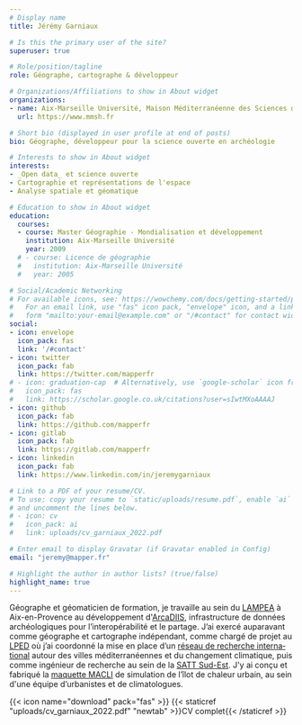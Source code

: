 ```yaml
---
# Display name
title: Jérémy Garniaux

# Is this the primary user of the site?
superuser: true

# Role/position/tagline
role: Géographe, cartographe & développeur

# Organizations/Affiliations to show in About widget
organizations:
- name: Aix-Marseille Université, Maison Méditerranéenne des Sciences de l'Homme
  url: https://www.mmsh.fr

# Short bio (displayed in user profile at end of posts)
bio: Géographe, développeur pour la science ouverte en archéologie

# Interests to show in About widget
interests:
- _Open data_ et science ouverte
- Cartographie et représentations de l'espace
- Analyse spatiale et géomatique

# Education to show in About widget
education:
  courses:
  - course: Master Géographie - Mondialisation et développement
    institution: Aix-Marseille Université
    year: 2009
  # - course: Licence de géographie
  #   institution: Aix-Marseille Université
  #   year: 2005

# Social/Academic Networking
# For available icons, see: https://wowchemy.com/docs/getting-started/page-builder/#icons
#   For an email link, use "fas" icon pack, "envelope" icon, and a link in the
#   form "mailto:your-email@example.com" or "/#contact" for contact widget.
social:
- icon: envelope
  icon_pack: fas
  link: '/#contact'
- icon: twitter
  icon_pack: fab
  link: https://twitter.com/mapperfr
# - icon: graduation-cap  # Alternatively, use `google-scholar` icon from `ai` icon pack
#   icon_pack: fas
#   link: https://scholar.google.co.uk/citations?user=sIwtMXoAAAAJ
- icon: github
  icon_pack: fab
  link: https://github.com/mapperfr
- icon: gitlab
  icon_pack: fab
  link: https://gitlab.com/mapperfr
- icon: linkedin
  icon_pack: fab
  link: https://www.linkedin.com/in/jeremygarniaux

# Link to a PDF of your resume/CV.
# To use: copy your resume to `static/uploads/resume.pdf`, enable `ai` icons in `params.toml`, 
# and uncomment the lines below.
# - icon: cv
#   icon_pack: ai
#   link: uploads/cv_garniaux_2022.pdf

# Enter email to display Gravatar (if Gravatar enabled in Config)
email: "jeremy@mapper.fr"

# Highlight the author in author lists? (true/false)
highlight_name: true
---
```


<!-- Je suis géographe et géomaticien de formation. Après avoir exercé comme cartographe indépendant, comme artiste-auteur au sein du collectif [La Folie Kilomètre](https://lafoliekilometre.org) ou comme géomaticien au service de la recherche en urbanisme et environnement, j'ai rejoint le [LAMPEA](https://lampea.cnrs.fr) en 2020 pour coordonner le développement d'[ArcaDIIS](https://arcadiis.science), infrastructure de données archéologiques pour l'interopérabilité et le partage. Je suis également chargé de cours en cartographie au sein du [Master Urba](https://master-urbanisme.www.univ-montp3.fr/fr/%C3%A9quipe/equipe-et-fonctionnement-p%C3%A9dagogique) de l'Université Paul Valéry à Montpellier, et à l'IUT de Béziers.

À long terme, j'essaie de mettre en oeuvre des approches créatives pour relever les défis contemporains à la croisée de la science et de la société, avec un focus sur la dimension spatiale et en utilisant des outils libres et open source. -->

Géo­graphe et géomaticien de for­ma­tion, je tra­vaille au sein du [LAMPEA](https://lampea.cnrs.fr) à Aix-en-Provence au développe­ment d'[ArcaDIIS](https://arcadiis.science), infra­struc­ture de don­nées archéologiques pour l’in­teropéra­bil­ité et le partage. J’ai exercé aupar­a­vant comme géo­graphe et car­tographe indépen­dant, comme chargé de projet au [LPED](https://lped.fr) où j’ai coor­don­né la mise en place d’un [réseau de recherche inter­na­tion­al](http://mc3.lped.fr) autour des villes méditer­ranéennes et du change­ment climatique, puis comme ingénieur de recherche au sein de la [SATT Sud-Est](https://sattse.com/). J'y ai conçu et fab­riqué la [maque­tte MACLI](https://gomet.net/environnement-macli-un-kit-pedagogique-pour-comprendre-les-microclimats-urbains/) de sim­u­la­tion de l’îlot de chaleur urbain, au sein d'une équipe d’ur­ban­istes et de cli­ma­to­logues.  

{{< icon name="download" pack="fas" >}} {{< staticref "uploads/cv_garniaux_2022.pdf" "newtab" >}}CV complet{{< /staticref >}}
